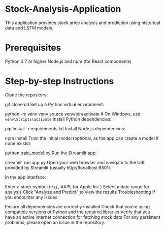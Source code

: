 # Stock-Analysis-Application
This application provides stock price analysis and prediction using historical data and LSTM models.

# Prerequisites
Python 3.7 or higher
Node.js and npm (for React components)

# Step-by-step Instructions
Clone the repository:

git clone <repository-url>
cd <repository-directory>
Set up a Python virtual environment:

python -m venv venv
source venv/bin/activate  # On Windows, use `venv\Scripts\activate`
Install Python dependencies:

pip install -r requirements.txt
Install Node.js dependencies:

npm install
Train the initial model (optional, as the app can create a model if none exists):

python train_model.py
Run the Streamlit app:

streamlit run app.py
Open your web browser and navigate to the URL provided by Streamlit (usually http://localhost:8501).

In the app interface:

Enter a stock symbol (e.g., AAPL for Apple Inc.)
Select a date range for analysis
Click "Analyze and Predict" to view the results
Troubleshooting
If you encounter any issues:

Ensure all dependencies are correctly installed
Check that you're using compatible versions of Python and the required libraries
Verify that you have an active internet connection for fetching stock data
For any persistent problems, please open an issue in the repository.
